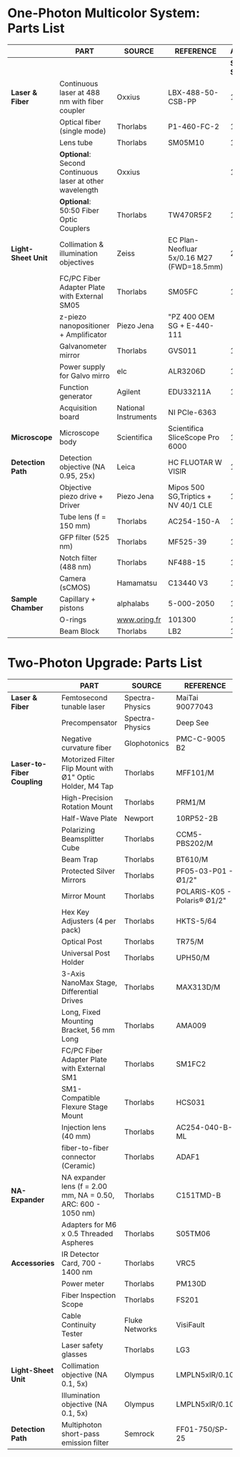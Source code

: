 # One-Photon Multicolor System: Parts List




|                     | PART                                         | SOURCE               | REFERENCE                           | Amount    |                  |
|---------------------|----------------------------------------------|----------------------|-------------------------------------|-----------|------------------|
|                     |                                              |                      |                                     | **Slow Scan** | **Fast Scan** |
| **Laser & Fiber**   | Continuous laser at 488 nm with fiber coupler| Oxxius               | LBX-488-50-CSB-PP                   | 1         | 1         |
|                     | Optical fiber (single mode)                  | Thorlabs             | P1-460-FC-2                         | 1         | 1         |
|                     | Lens tube                                    | Thorlabs             | SM05M10                             | 1         | 1         |
|                     | **Optional**: Second Continuous laser at other wavelength  | Oxxius     |                                     | 1         | 1         |
|                     | **Optional**: 50:50 Fiber Optic Couplers                   | Thorlabs   | TW470R5F2                           | 1         | 1         |
| **Light-Sheet Unit** | Collimation & illumination objectives       | Zeiss                | EC Plan-Neofluar 5x/0.16 M27 (FWD=18.5mm) | 2     | 2         |
|                     | FC/PC Fiber Adapter Plate with External SM05 | Thorlabs             | SM05FC                              | 1         | 1         |
|                     | z-piezo nanopositioner + Amplificator        | Piezo Jena           | "PZ 400 OEM SG + E-440-111          |           | 1         |
|                     | Galvanometer mirror                          | Thorlabs             | GVS011                              | 1         | 1         |
|                     | Power supply for Galvo mirro                 | elc                  | ALR3206D                            | 1         | 1         |
|                     | Function generator                           | Agilent              | EDU33211A                           | 1         | 1         |
|                     | Acquisition board                            | National Instruments | NI PCIe-6363                        |           | 1         |
| **Microscope**      | Microscope body                              | Scientifica          | Scientifica SliceScope Pro 6000     | 1         | 1         |
| **Detection Path**  | Detection objective (NA 0.95, 25x)           | Leica                | HC FLUOTAR W VISIR                  | 1         | 1         |
|                     | Objective piezo drive +  Driver              | Piezo Jena           | Mipos 500 SG,Triptics + NV 40/1 CLE | 1         | 1         |
|                     | Tube lens (f = 150 mm)                       | Thorlabs             | AC254-150-A                         | 1         | 1         |
|                     | GFP filter (525 nm)                          | Thorlabs             | MF525-39                            | 1         | 1         |
|                     | Notch filter (488 nm)                        | Thorlabs             | NF488-15                            | 1         | 1         |
|                     | Camera (sCMOS)                               | Hamamatsu            | C13440 V3                           | 1         | 1         |
| **Sample Chamber**  | Capillary + pistons                          | alphalabs            | 5-000-2050                          | 1         | 1         |
|                     | O-rings                                      | www.oring.fr         | 101300                              | 1         | 1         |
|                     | Beam Block                                   | Thorlabs             | LB2                                 | 1         | 1         |



# Two-Photon Upgrade: Parts List


|                         | PART                                                          | SOURCE          | REFERENCE                    | Amount |
|-------------------------|---------------------------------------------------------------|-----------------|------------------------------|--------|
| **Laser & Fiber**       | Femtosecond tunable laser                                     | Spectra-Physics | MaiTai 90077043              | 1      |
|                         | Precompensator                                                | Spectra-Physics | Deep See                     | 1      |
|                         | Negative curvature fiber                                      | Glophotonics    | PMC-C-9005 B2                | 1      |
| **Laser-to-Fiber Coupling** | Motorized Filter Flip Mount with Ø1" Optic Holder, M4 Tap | Thorlabs        | MFF101/M                     | 1      |
|                         | High-Precision Rotation Mount                                 | Thorlabs        | PRM1/M                       | 2      |
|                         | Half-Wave Plate                                               | Newport         | 10RP52-2B                    | 2      |
|                         | Polarizing Beamsplitter Cube                                  | Thorlabs        | CCM5-PBS202/M                | 1      |
|                         | Beam Trap                                                     | Thorlabs        | BT610/M                      | 1      |
|                         | Protected Silver Mirrors                                      | Thorlabs        | PF05-03-P01 - Ø1/2"          | 5      |
|                         | Mirror Mount                                                  | Thorlabs        | POLARIS-K05 - Polaris® Ø1/2" | 5      |
|                         | Hex Key Adjusters  (4 per pack)                               | Thorlabs        | HKTS-5/64                    | 1      |
|                         | Optical Post                                                  | Thorlabs        | TR75/M                       | 5      |
|                         | Universal Post Holder                                         | Thorlabs        | UPH50/M                      | 5      |
|                         | 3-Axis NanoMax Stage, Differential Drives                     | Thorlabs        | MAX313D/M                    | 1      |
|                         | Long, Fixed Mounting Bracket, 56 mm Long                      | Thorlabs        | AMA009                       | 1      |
|                         | FC/PC Fiber Adapter Plate with External SM1                   | Thorlabs        | SM1FC2                       | 1      |
|                         | SM1-Compatible Flexure Stage Mount                            | Thorlabs        | HCS031                       | 1      |
|                         | Injection lens (40 mm)                                        | Thorlabs        | AC254-040-B-ML               | 1      |
|                         | fiber-to-fiber connector (Ceramic)                            | Thorlabs        | ADAF1                        | 1      |
| **NA-Expander**         | NA expander lens (f = 2.00 mm, NA = 0.50, ARC: 600 - 1050 nm) | Thorlabs        | C151TMD-B                    | 1      |
|                         | Adapters for M6 x 0.5 Threaded Aspheres                       | Thorlabs        | S05TM06                      | 1      |
| **Accessories**         | IR Detector Card, 700 - 1400 nm                               | Thorlabs        | VRC5                         | 1      |
|                         | Power meter                                                   | Thorlabs        | PM130D                       | 1      |
|                         | Fiber Inspection Scope                                        | Thorlabs        | FS201                        | 1      |
|                         | Cable Continuity Tester                                       | Fluke Networks  | VisiFault                    | 1      |
|                         | Laser safety glasses                                          | Thorlabs        | LG3                          | 1      |
| **Light-Sheet Unit**    | Collimation objective (NA 0.1, 5x)                            | Olympus         | LMPLN5xIR/0.10               | 1      |
|                         | Illumination objective (NA 0.1, 5x)                           | Olympus         | LMPLN5xIR/0.10               | 1      |
| **Detection Path**      | Multiphoton short-pass emission filter                        | Semrock         | FF01-750/SP-25               | 1      |



